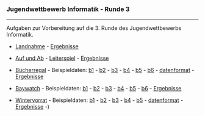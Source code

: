 


### Jugendwettbewerb Informatik - Runde 3

----

Aufgaben zur Vorbereitung auf die 3. Runde des Jugendwettbewerbs Informatik.

- [Landnahme](./landnahme/landnahme.pdf) - [Ergebnisse](./landnahme/landnahme_ergebnisse.md)

- [Auf und Ab](./auf_und_ab/auf_und_ab.pdf)  - [Leiterspiel](./auf_und_ab/leiterspiel.pdf) - [Ergebnisse](./auf_und_ab/ergebnisse.md)

- [Bücherregal](./buecherregal/buecherregal.pdf) - Beispieldaten: 
[b1](./buecherregal/beispieldaten/buecherregal1.txt) -
[b2](./buecherregal/beispieldaten/buecherregal2.txt) -
[b3](./buecherregal/beispieldaten/buecherregal3.txt) -
[b4](./buecherregal/beispieldaten/buecherregal4.txt) -
[b5](./buecherregal/beispieldaten/buecherregal5.txt) -
[b6](./buecherregal/beispieldaten/buecherregal6.txt) -
[datenformat](./buecherregal/beispieldaten/datenformat.md) -
[Ergebnisse](./buecherregal/buecherregal_ergebnisse.md)


- [Baywatch](./baywatch/baywatch.pdf) - Beispieldaten:
  [b1](./baywatch/beispieldaten/baywatch1.txt) -
  [b2](./baywatch/beispieldaten/baywatch2.txt) -
  [b3](./baywatch/beispieldaten/baywatch3.txt) -
  [b4](./baywatch/beispieldaten/baywatch4.txt) -
  [b5](./baywatch/beispieldaten/baywatch5.txt) -
  [b6](./baywatch/beispieldaten/baywatch6.txt) - 
  [Ergebnisse](./baywatch/baywatch_ergebnisse.md)

- [Wintervorrat](./wintervorrat/wintervorrat.pdf) - Beispieldaten:
  [b1](./wintervorrat/beispieldaten/wintervorrat1.txt) -
  [b2](./wintervorrat/beispieldaten/wintervorrat2.txt) -
  [b3](./wintervorrat/beispieldaten/wintervorrat3.txt) -
  [b4](./wintervorrat/beispieldaten/wintervorrat4.txt) -
  [b5](./wintervorrat/beispieldaten/wintervorrat5.txt) -
  [datenformat](./wintervorrat/beispieldaten/datenformat.md) -
  [Ergebnisse](./wintervorrat/wintervorrat_ergebnisse.md) -)

